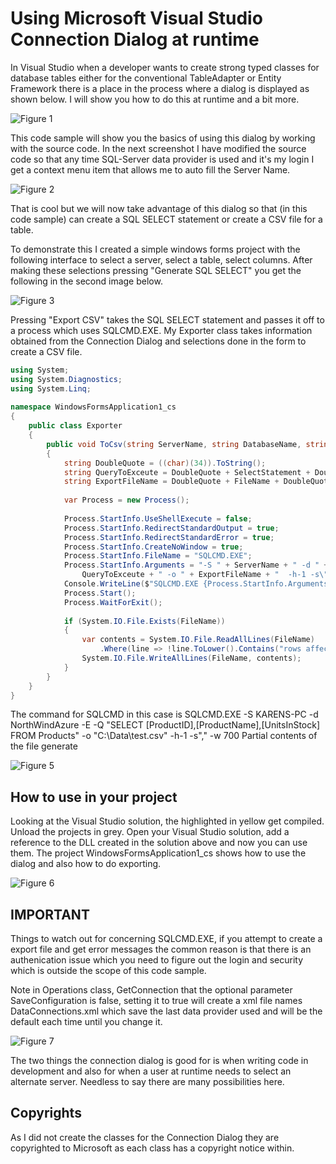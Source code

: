 # Using Microsoft Visual Studio Connection Dialog at runtime

In Visual Studio when a developer wants to create strong typed classes for database tables either for the conventional TableAdapter or Entity Framework there is a place in the process where a dialog is displayed as shown below. I will show you how to do this at runtime and a bit more.

![Figure 1](assets/Figure1.jpg)

This code sample will show you the basics of using this dialog by working with the source code. In the next screenshot I have modified the source code so that any time SQL-Server data provider is used and it's my login I get a context menu item that allows me to auto fill the Server Name.

![Figure 2](assets/Figure2.jpg)

That is cool but we will now take advantage of this dialog so that (in this code sample) can create a SQL SELECT statement or create a CSV file for a table.

To demonstrate this I created a simple windows forms project with the following interface to select a server, select a table, select columns. After making these selections pressing "Generate SQL SELECT" you get the following in the second image below.

![Figure 3](assets/Figure3.jpg)

Pressing "Export CSV" takes the SQL SELECT statement and passes it off to a process which uses SQLCMD.EXE. My Exporter class takes information obtained from the Connection Dialog and selections done in the form to create a CSV file.

```csharp
using System; 
using System.Diagnostics; 
using System.Linq; 
 
namespace WindowsFormsApplication1_cs 
{ 
    public class Exporter 
    { 
        public void ToCsv(string ServerName, string DatabaseName, string SelectStatement, string FileName) 
        { 
            string DoubleQuote = ((char)(34)).ToString(); 
            string QueryToExceute = DoubleQuote + SelectStatement + DoubleQuote; 
            string ExportFileName = DoubleQuote + FileName + DoubleQuote; 
 
            var Process = new Process(); 
             
            Process.StartInfo.UseShellExecute = false; 
            Process.StartInfo.RedirectStandardOutput = true; 
            Process.StartInfo.RedirectStandardError = true; 
            Process.StartInfo.CreateNoWindow = true; 
            Process.StartInfo.FileName = "SQLCMD.EXE"; 
            Process.StartInfo.Arguments = "-S " + ServerName + " -d " + DatabaseName + " -E -Q " +  
                QueryToExceute + " -o " + ExportFileName + "  -h-1 -s\",\" -w 700"; 
            Console.WriteLine($"SQLCMD.EXE {Process.StartInfo.Arguments}"); 
            Process.Start(); 
            Process.WaitForExit(); 
 
            if (System.IO.File.Exists(FileName)) 
            { 
                var contents = System.IO.File.ReadAllLines(FileName) 
                    .Where(line => !line.ToLower().Contains("rows affected") && !string.IsNullOrWhiteSpace(line)).ToArray(); 
                System.IO.File.WriteAllLines(FileName, contents); 
            } 
        } 
    } 
} 
```
The command for SQLCMD in this case is
SQLCMD.EXE -S KARENS-PC -d NorthWindAzure -E -Q "SELECT [ProductID],[ProductName],[UnitsInStock] FROM Products" -o "C:\Data\test.csv"  -h-1 -s"," -w 700
Partial contents of the file generate

![Figure 5](assets/Figure5.jpg)

## How to use in your project
Looking at the Visual Studio solution, the highlighted in yellow get compiled. Unload the projects in grey.
Open your Visual Studio solution, add a reference to the DLL created in the solution above and now you can use them.
The project WindowsFormsApplication1_cs shows how to use the dialog and also how to do exporting.

![Figure 6](assets/Figure66.jpg)

## IMPORTANT
Things to watch out for concerning SQLCMD.EXE, if you attempt to create a export file and get error messages the common reason is that there is an authenication issue which you need to figure out the login and security which is outside the scope of this code sample.

Note in Operations class, GetConnection that the optional parameter SaveConfiguration is false, setting it to true will create a xml file names DataConnections.xml which save the last data provider used and will be the default each time until you change it.

![Figure 7](assets/Figure7.jpg)

The two things the connection dialog is good for is when writing code in development and also for when a user at runtime needs to select an alternate server. Needless to say there are many possibilities here.

## Copyrights
As I did not create the classes for the Connection Dialog they are copyrighted to Microsoft as each class has a copyright notice within.

